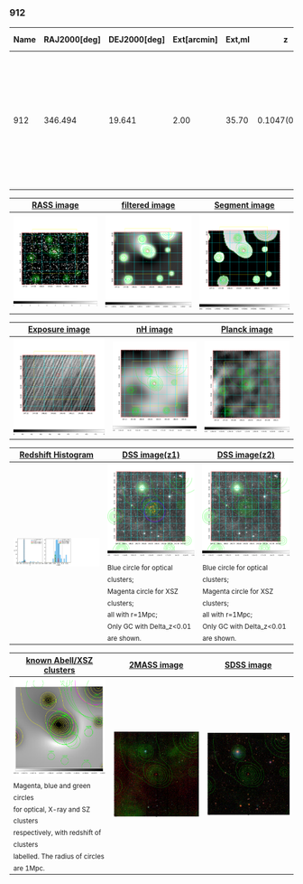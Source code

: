 <div STYLE="page-break-after: always;"></div>

### 912

|Name|RAJ2000[deg]|DEJ2000[deg] |Ext[arcmin]| Ext,ml | z | z_src| C|GC(XSZ,Delta_z<0.01)| GC(OPT,Delta_z<0.01)|GC| R_sig[arcmin] | R500[arcmin] | R500[Mpc]| CRsig[c/s] | CR500[c/s] |L500[1E44 erg/s]|F500[1E-12 erg/s/cm^2]| M500[1E14 Msun]|Tx[keV]|Cnt_sig|Beta|Rc[arcmin]|Comment|Alias|
|---|---|---|---|---|---|------|---|--------|---------|----------|---|---|---|---|---|---|---|---|---|---|---|---|---|---|
|912| 346.494| 19.641| 2.00| 35.70| 0.1047(0.005)| z1, z_xsz| B| F20, SPI| C, W| A, C, F20, N, SPI, W| 6.850| 7.403| 0.853| 0.140(0.026)| 0.142(0.026)| 0.727(0.065)| 2.599(0.231)| 1.95(0.09)| 3.34(0.09)| 64.7| 0.865(-0.140+0.096)| 3.924(-0.870+0.650)| An X-ray cluster with $z$ = 0.1039 and offset = 0.63 Mpc(5.45 arcmin), an Abell cluster with no $z$ and offset = 0.30 Mpc| t061|

|[RASS image](../image/912/912_img.pdf)|[filtered image](../image/912/912_fil.pdf)|[Segment image](../image/912/912_seg.pdf)|
|-------------------|--------------------|-------------------|
| <img src="../image/912/912_img.png" width="300">  | <img src="../image/912/912_fil.png" width="300">   | <img src="../image/912/912_seg.png" width="300">  |

|[Exposure image](../image/912/912_mex.pdf)| [nH image](../image/912/912_nh.pdf)| [Planck image](../image/912/912_p.pdf)|
|-------------------|--------------------|-------------------|
|<img src="../image/912/912_mex.png" width="300">   | <img src="../image/912/912_nh.png" width="300">    | <img src="../image/912/912_p.png" width="300"> |

|[Redshift Histogram](../image/912/912_zg.pdf) | [DSS image(z1)](../image/912/912_dss_z1.pdf)      |  [DSS image(z2)](../image/912/912_dss_z2.pdf)    |
|-------------------|--------------------|-------------------|
|<img src="../image/912/912_zg.png" width="300"> |<img src="../image/912/912_dss_z1.png" width="300"> <sub><br>Blue circle for optical clusters; <br>Magenta circle for XSZ clusters; <br>all with r=1Mpc; <br>Only GC with Delta_z<0.01 are shown. </sub>| <img src="../image/912/912_dss_z2.png" width="300"><sub><br>Blue circle for optical clusters; <br>Magenta circle for XSZ clusters; <br>all with r=1Mpc; <br>Only GC with Delta_z<0.01 are shown. </sub> |

|[known Abell/XSZ clusters](../image/912/912_gc.pdf) | [2MASS image](../image/912/912_2mass.pdf)      |[SDSS image](../image/912/912_sdss.pdf)   |
|-------------------|-------------------|-------------------|
|<img src=../image/912/912_gc.png width="300"> <br><sub>Magenta, blue and green circles <br>for optical, X-ray and SZ clusters <br>respectively, with redshift of clusters <br>labelled. The radius of circles <br>are 1Mpc.</sub>|<img src="../image/912/912_2mass.png" width="300">  | <img src="../image/912/912_sdss.png" width="300">  |




